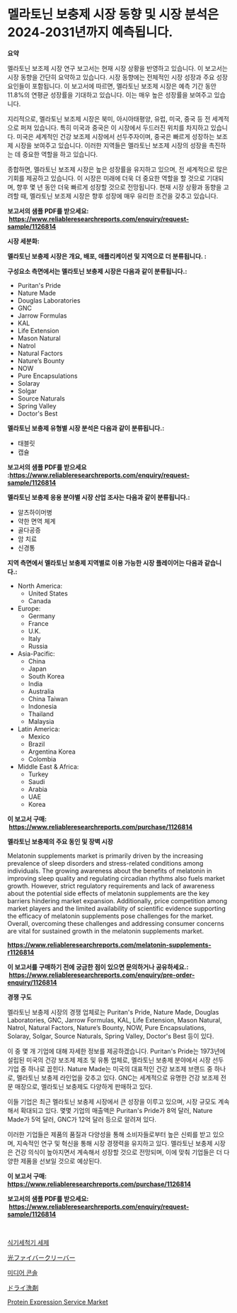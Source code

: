 <p><h1>멜라토닌 보충제 시장 동향 및 시장 분석은 2024-2031년까지 예측됩니다.</h1></p><p><strong>요약</strong></p>
<p><p>멜라토닌 보조제 시장 연구 보고서는 현재 시장 상황을 반영하고 있습니다. 이 보고서는 시장 동향을 간단히 요약하고 있습니다. 시장 동향에는 전체적인 시장 성장과 주요 성장 요인들이 포함됩니다. 이 보고서에 따르면, 멜라토닌 보조제 시장은 예측 기간 동안 11.8%의 연평균 성장률을 기대하고 있습니다. 이는 매우 높은 성장률을 보여주고 있습니다.</p><p>지리적으로, 멜라토닌 보조제 시장은 북미, 아시아태평양, 유럽, 미국, 중국 등 전 세계적으로 퍼져 있습니다. 특히 미국과 중국은 이 시장에서 두드러진 위치를 차지하고 있습니다. 미국은 세계적인 건강 보조제 시장에서 선두주자이며, 중국은 빠르게 성장하는 보조제 시장을 보여주고 있습니다. 이러한 지역들은 멜라토닌 보조제 시장의 성장을 촉진하는 데 중요한 역할을 하고 있습니다.</p><p>종합하면, 멜라토닌 보조제 시장은 높은 성장률을 유지하고 있으며, 전 세계적으로 많은 기회를 제공하고 있습니다. 이 시장은 미래에 더욱 더 중요한 역할을 할 것으로 기대되며, 향후 몇 년 동안 더욱 빠르게 성장할 것으로 전망됩니다. 현재 시장 상황과 동향을 고려할 때, 멜라토닌 보조제 시장은 향후 성장에 매우 유리한 조건을 갖추고 있습니다.</p></p>
<p><strong>보고서의 샘플 PDF를 받으세요: &nbsp;<a href="https://www.reliableresearchreports.com/enquiry/request-sample/1126814">https://www.reliableresearchreports.com/enquiry/request-sample/1126814</a></strong></p>
<p><strong>시장 세분화:</strong></p>
<p><strong> 멜라토닌 보충제 시장은 개요, 배포, 애플리케이션 및 지역으로 더 분류됩니다. :</strong></p>
<p><strong>구성요소 측면에서는 멜라토닌 보충제 시장은 다음과 같이 분류됩니다.:</strong></p>
<p><ul><li>Puritan's Pride</li><li>Nature Made</li><li>Douglas Laboratories</li><li>GNC</li><li>Jarrow Formulas</li><li>KAL</li><li>Life Extension</li><li>Mason Natural</li><li>Natrol</li><li>Natural Factors</li><li>Nature’s Bounty</li><li>NOW</li><li>Pure Encapsulations</li><li>Solaray</li><li>Solgar</li><li>Source Naturals</li><li>Spring Valley</li><li>Doctor's Best</li></ul></p>
<p><strong> 멜라토닌 보충제 유형별 시장 분석은 다음과 같이 분류됩니다.:</strong></p>
<p><ul><li>태블릿</li><li>캡슐</li></ul></p>
<p><strong>보고서의 샘플 PDF를 받으세요 :<a href="https://www.reliableresearchreports.com/enquiry/request-sample/1126814">https://www.reliableresearchreports.com/enquiry/request-sample/1126814</a></strong></p>
<p><strong> 멜라토닌 보충제 응용 분야별 시장 산업 조사는 다음과 같이 분류됩니다.:</strong></p>
<p><ul><li>알츠하이머병</li><li>약한 면역 체계</li><li>골다공증</li><li>암 치료</li><li>신경통</li></ul></p>
<p><strong>지역 측면에서 멜라토닌 보충제 지역별로 이용 가능한 시장 플레이어는 다음과 같습니다.:</strong></p>
<p><ul>
    <li>
        North America:
        <ul>
            <li>United States</li>
            <li>Canada</li>
        </ul>
    </li>
    <li>
        Europe:
        <ul>
            <li>Germany</li>
            <li>France</li>
            <li>U.K.</li>
            <li>Italy</li>
            <li>Russia</li>
        </ul>
    </li>
    <li>
        Asia-Pacific:
        <ul>
            <li>China</li>
            <li>Japan</li>
            <li>South Korea</li>
            <li>India</li>
            <li>Australia</li>
            <li>China Taiwan</li>
            <li>Indonesia</li>
            <li>Thailand</li>
            <li>Malaysia</li>
        </ul>
    </li>
    <li>
        Latin America:
        <ul>
            <li>Mexico</li>
            <li>Brazil</li>
            <li>Argentina Korea</li>
            <li>Colombia</li>
        </ul>
    </li>
    <li>
        Middle East & Africa:
        <ul>
            <li>Turkey</li>
            <li>Saudi</li>
            <li>Arabia</li>
            <li>UAE</li>
            <li>Korea</li>
        </ul>
    </li>
    </ul></p>
<p><strong>이 보고서 구매: &nbsp;<a href="https://www.reliableresearchreports.com/purchase/1126814">https://www.reliableresearchreports.com/purchase/1126814</a></strong></p>
<p><strong>멜라토닌 보충제의 주요 동인 및 장벽 시장</strong></p>
<p><p>Melatonin supplements market is primarily driven by the increasing prevalence of sleep disorders and stress-related conditions among individuals. The growing awareness about the benefits of melatonin in improving sleep quality and regulating circadian rhythms also fuels market growth. However, strict regulatory requirements and lack of awareness about the potential side effects of melatonin supplements are the key barriers hindering market expansion. Additionally, price competition among market players and the limited availability of scientific evidence supporting the efficacy of melatonin supplements pose challenges for the market. Overall, overcoming these challenges and addressing consumer concerns are vital for sustained growth in the melatonin supplements market.</p></p>
<p><strong><a href="https://www.reliableresearchreports.com/melatonin-supplements-r1126814">https://www.reliableresearchreports.com/melatonin-supplements-r1126814</a></strong></p>
<p><strong>이 보고서를 구매하기 전에 궁금한 점이 있으면 문의하거나 공유하세요.: &nbsp;<a href="https://www.reliableresearchreports.com/enquiry/pre-order-enquiry/1126814">https://www.reliableresearchreports.com/enquiry/pre-order-enquiry/1126814</a></strong></p>
<p><strong>경쟁 구도</strong></p>
<p><p>멜라토닌 보충제 시장의 경쟁 업체로는 Puritan's Pride, Nature Made, Douglas Laboratories, GNC, Jarrow Formulas, KAL, Life Extension, Mason Natural, Natrol, Natural Factors, Nature’s Bounty, NOW, Pure Encapsulations, Solaray, Solgar, Source Naturals, Spring Valley, Doctor's Best 등이 있다. </p><p>이 중 몇 개 기업에 대해 자세한 정보를 제공하겠습니다. Puritan's Pride는 1973년에 설립된 미국의 건강 보조제 제조 및 유통 업체로, 멜라토닌 보충제 분야에서 시장 선두 기업 중 하나로 꼽힌다. Nature Made는 미국의 대표적인 건강 보조제 브랜드 중 하나로, 멜라토닌 보충제 라인업을 갖추고 있다. GNC는 세계적으로 유명한 건강 보조제 전문 매장으로, 멜라토닌 보충제도 다양하게 판매하고 있다.</p><p>이들 기업은 최근 멜라토닌 보충제 시장에서 큰 성장을 이루고 있으며, 시장 규모도 계속해서 확대되고 있다. 몇몇 기업의 매출액은 Puritan's Pride가 8억 달러, Nature Made가 5억 달러, GNC가 12억 달러 등으로 알려져 있다.</p><p>이러한 기업들은 제품의 품질과 다양성을 통해 소비자들로부터 높은 신뢰를 받고 있으며, 지속적인 연구 및 혁신을 통해 시장 경쟁력을 유지하고 있다. 멜라토닌 보충제 시장은 건강 의식이 높아지면서 계속해서 성장할 것으로 전망되며, 이에 맞춰 기업들은 더 다양한 제품을 선보일 것으로 예상된다.</p></p>
<p><strong>이 보고서 구매: &nbsp; <a href="https://www.reliableresearchreports.com/purchase/1126814">https://www.reliableresearchreports.com/purchase/1126814</a></strong></p>
<p><strong>보고서의 샘플 PDF를 받으세요: &nbsp;<a href="https://www.reliableresearchreports.com/enquiry/request-sample/1126814">https://www.reliableresearchreports.com/enquiry/request-sample/1126814</a></strong><strong></strong></p>
<p>&nbsp;</p>
<p><p><a href="https://medium.com/@brianakoepp2023/%EC%8B%9D%EA%B8%B0-%EC%84%B8%EC%B2%99%EA%B8%B0-%EC%84%B8%EC%A0%9C-%EC%8B%9C%EC%9E%A5-%EC%8B%9C%EC%9E%A5-cagr-%EC%8B%9C%EC%9E%A5-%ED%8A%B8%EB%A0%8C%EB%93%9C-%EB%B0%8F-%EC%84%B1%EC%9E%A5-%EC%A0%84%EB%9E%B5%EC%97%90-%EB%8C%80%ED%95%9C-%ED%86%B5%EC%B0%B0%EB%A0%A5-165cda35a5fc">식기세척기 세제</a></p><p><a href="https://medium.com/@gordonilbrtck0879367/%E5%85%89%E3%83%95%E3%82%A1%E3%82%A4%E3%83%90%E3%83%BC%E3%82%AF%E3%83%AC%E3%83%BC%E3%83%90%E3%83%BC%E5%B8%82%E5%A0%B4%E3%81%AE%E5%88%86%E6%9E%90-%E3%82%B0%E3%83%AD%E3%83%BC%E3%83%90%E3%83%AB%E7%94%A3%E6%A5%AD%E3%81%AE%E5%B1%95%E6%9C%9B%E3%81%A8%E4%BA%88%E6%B8%AC-2024%E5%B9%B4%E3%81%8B%E3%82%892031%E5%B9%B4%E3%81%BE%E3%81%A7-a43b3e36ed12">光ファイバークリーバー</a></p><p><a href="https://github.com/GabrielBlanda5656/Market-Research-Report-List-1/blob/main/481877924638.md">미디어 콘솔</a></p><p><a href="https://medium.com/@chellamarie1962/%E4%B9%BE%E7%87%A5%E6%B4%97%E5%89%A4%E5%B8%82%E5%A0%B4%E3%81%AE%E3%82%A4%E3%83%B3%E3%82%B5%E3%82%A4%E3%83%88-%E5%B8%82%E5%A0%B4%E5%8B%95%E5%90%91-%E6%88%90%E9%95%B7-2024%E5%B9%B4%E3%81%8B%E3%82%892031%E5%B9%B4%E3%81%BE%E3%81%A7%E3%81%AE%E4%BA%88%E6%B8%AC-b648cb2abc90">ドライ洗剤</a></p><p><a href="https://www.linkedin.com/pulse/protein-expression-service-market-size-reveals-best-marketing-cnxnf?trackingId=YbWruAljiKJ772sx6j62xA%3D%3D">Protein Expression Service Market</a></p></p>